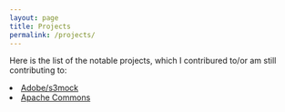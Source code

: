 ```yaml
---
layout: page
title: Projects
permalink: /projects/
---
```


Here is the list of the notable projects, which I contribured to/or am still contributing to:

<li><a href="https://github.com/adobe/S3Mock">Adobe/s3mock</a></li>
<li><a href="https://commons.apache.org/proper/commons-lang/changes-report.html">Apache Commons</a></li>

<br/>
